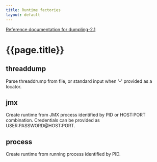 ```yaml
---
title: Runtime factories
layout: default
---
```

[Reference documentation for dumpling-2.1](.)

# {{page.title}}

## threaddump
Parse threaddrump from file, or standard input when '-' provided as a locator.

## jmx
Create runtime from JMX process identified by PID or HOST:PORT combination. Credentials can be provided as USER:PASSWORD@HOST:PORT.

## process
Create runtime from running process identified by PID.
